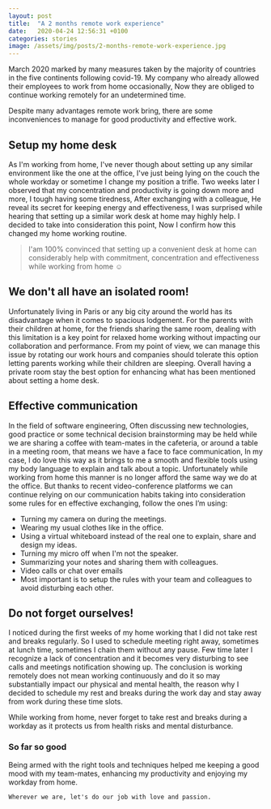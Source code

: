 ```yaml
---
layout: post
title:  "A 2 months remote work experience"
date:   2020-04-24 12:56:31 +0100
categories: stories
image: /assets/img/posts/2-months-remote-work-experience.jpg
---
```

March 2020 marked by many measures taken by the majority of countries in the five continents following covid-19.
My company who already allowed their employees to work from home occasionally, Now they are obliged to continue
working remotely for an undetermined time.

Despite many advantages remote work bring, there are some inconveniences to manage for good productivity and effective
work.

## Setup my home desk
As I'm working from home, I've never though about setting up any similar environment like the one at the office, I've
 just being lying on the couch the whole workday or sometime I change my position a trifle.
 Two weeks later I observed that my concentration and productivity is going down more and more, I tough having some
  tiredness, After exchanging with a colleague, He reveal its secret for keeping energy and effectiveness, I was
   surprised while hearing that setting up a similar work desk at home may highly help. I decided to take into
    consideration this point, Now I confirm how this changed my home working routine.
>I'am 100% convinced that setting up a convenient desk at home can considerably help
     with commitment, concentration and effectiveness while working from home :relaxed:

## We don't all have an isolated room!
Unfortunately living in Paris or any big city around the world has its disadvantage when it comes to spacious
 lodgement.
For the parents with their children at home, for the friends sharing the same room, dealing with this limitation is a
 key point for relaxed home working without impacting our collaboration and performance. From my point of view, we can 
 manage this issue by rotating our work hours and companies should tolerate this option letting parents working while
  their children are sleeping.
Overall having a private room stay the best option for enhancing what has been mentioned about setting a home desk.

## Effective communication
In the field of software engineering, Often discussing new technologies, good practice or some technical decision
brainstorming may be held while we are sharing a coffee with team-mates in the cafeteria, or around a table in a
meeting room, that means we have a face to face communication, In my case, I do love this way as it brings to me a
smooth and flexible tools using my body language to explain and talk about a topic.
Unfortunately while working from home this manner is no longer afford the same way we do at the office. But thanks to
 recent video-conference platforms we can continue relying on our communication habits taking into consideration some 
 rules for en effective exchanging, follow the ones I’m using:
     
* Turning my camera on during the meetings.
* Wearing my usual clothes like in the office.
* Using a virtual whiteboard instead of the real one to explain, share and design my ideas.
* Turning my micro off when I'm not the speaker.
* Summarizing your notes and sharing them with colleagues.
* Video calls or chat over emails
* Most important is to setup the rules with your team and colleagues to avoid disturbing each other.

## Do not forget ourselves!
I noticed during the first weeks of my home working that I did not take rest and breaks regularly. So I used to
 schedule meeting right away, sometimes at lunch time, sometimes I chain them without any pause. Few time later I
  recognize a lack of concentration and it becomes very disturbing to see calls and meetings notification showing up.
The conclusion is working remotely does not mean working continuously and do it so may substantially impact our
 physical and mental health, the reason why I decided to schedule my rest and breaks during the work day and stay
  away from work during these time slots.
>
While working from home, never forget to take rest and breaks during a workday as it protects us
from health risks and mental disturbance.

### So far so good
Being armed with the right tools and techniques helped me keeping a good mood with my team-mates, enhancing my
 productivity and enjoying my workday from home.
 >
    Wherever we are, let's do our job with love and passion. 



  


